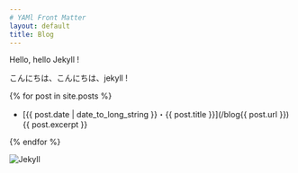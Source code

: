 ```yaml
---
# YAMl Front Matter
layout: default
title: Blog
---
```


Hello, hello Jekyll !  


こんにちは、こんにちは、jekyll !  


{% for post in site.posts %}
- [{{ post.date | date_to_long_string }}・{{ post.title }}](/blog{{ post.url }})
  {{ post.excerpt }}  


{% endfor %}  

![Jekyll](/blog/common/images/jekyll.png)
